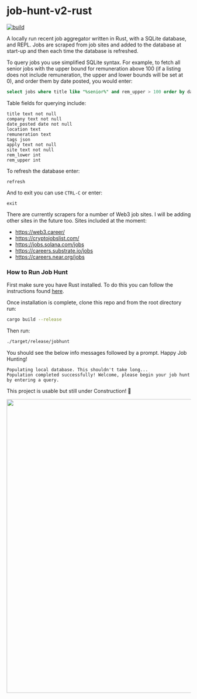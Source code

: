 # job-hunt-v2-rust

[![build](https://github.com/Yukigeshiki/job-hunt-v2-rust/actions/workflows/ci.yml/badge.svg)](https://github.com/Yukigeshiki/job-hunt-v2-rust/actions/workflows/ci.yml)

A locally run recent job aggregator written in Rust, with a SQLite database, and REPL. Jobs are scraped from job sites and added to the database at start-up and then each time the database is refreshed.

To query jobs you use simplified SQLite syntax. For example, to fetch all senior jobs with the upper bound for remuneration above 100 (if a listing does not include remuneration, the upper and lower bounds will be set at 0), and order them by date posted, you would enter:

```SQL
select jobs where title like "%senior%" and rem_upper > 100 order by date_posted;
```

Table fields for querying include:

```
title text not null
company text not null
date_posted date not null
location text
remuneration text
tags json
apply text not null
site text not null
rem_lower int
rem_upper int
```

To refresh the database enter:

```
refresh
```

And to exit you can use `CTRL-C` or enter:

```
exit
```

There are currently scrapers for a number of Web3 job sites. I will be adding other sites in the future too. Sites included at the moment:
- https://web3.career/
- https://cryptojobslist.com/
- https://jobs.solana.com/jobs
- https://careers.substrate.io/jobs
- https://careers.near.org/jobs

### How to Run Job Hunt

First make sure you have Rust installed. To do this you can follow the instructions found [here](https://www.rust-lang.org/tools/install).

Once installation is complete, clone this repo and from the root directory run:

```bash
cargo build --release
```

Then run:

```bash
./target/release/jobhunt
```

You should see the below info messages followed by a prompt. Happy Job Hunting!

```
Populating local database. This shouldn't take long...
Population completed successfully! Welcome, please begin your job hunt by entering a query.
```

This project is usable but still under Construction! 🚧

<img src="Screenshot.png" width="800"/>
